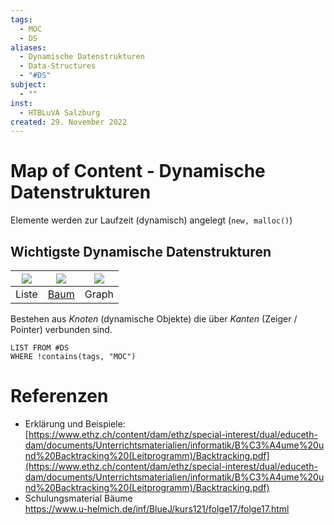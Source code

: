 ```yaml
---
tags:
  - MOC
  - DS
aliases:
  - Dynamische Datenstrukturen
  - Data-Structures
  - "#DS"
subject:
  - ""
inst:
  - HTBLuVA Salzburg
created: 29. November 2022
---
```


# Map of Content - Dynamische Datenstrukturen

Elemente werden zur Laufzeit (dynamisch) angelegt (`new, malloc()`) 

## Wichtigste Dynamische Datenstrukturen

| ![](Pasted%20image%2020240424104819.png) | ![](Pasted%20image%2020240424104823.png) | ![](Pasted%20image%2020240424104827.png) |
| ---------------------------------------- | ---------------------------------------- | ---------------------------------------- |
| Liste                                    | [Baum](Tree.md)                                     | Graph                                    |

Bestehen aus *Knoten* (dynamische Objekte) die über *Kanten* (Zeiger / Pointer) verbunden sind.

```dataview
LIST FROM #DS
WHERE !contains(tags, "MOC") 
```

# Referenzen

- Erklärung und Beispiele:  
  [https://www.ethz.ch/content/dam/ethz/special-interest/dual/educeth-dam/documents/Unterrichtsmaterialien/informatik/B%C3%A4ume%20und%20Backtracking%20(Leitprogramm)/Backtracking.pdf](https://www.ethz.ch/content/dam/ethz/special-interest/dual/educeth-dam/documents/Unterrichtsmaterialien/informatik/B%C3%A4ume%20und%20Backtracking%20(Leitprogramm)/Backtracking.pdf)
- Schulungsmaterial Bäume  
  <https://www.u-helmich.de/inf/BlueJ/kurs121/folge17/folge17.html>
